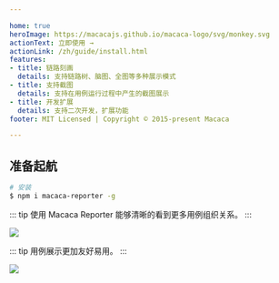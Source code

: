 ```yaml
---

home: true
heroImage: https://macacajs.github.io/macaca-logo/svg/monkey.svg
actionText: 立即使用 →
actionLink: /zh/guide/install.html
features:
- title: 链路刻画
  details: 支持链路树、脑图、全图等多种展示模式
- title: 支持截图
  details: 支持在用例运行过程中产生的截图展示
- title: 开发扩展
  details: 支持二次开发，扩展功能
footer: MIT Licensed | Copyright © 2015-present Macaca

---
```


## 准备起航

```bash
# 安装
$ npm i macaca-reporter -g
```

::: tip
使用 Macaca Reporter 能够清晰的看到更多用例组织关系。
:::

![](http://wx4.sinaimg.cn/large/6d308bd9gy1fivuatxep5j21kw13dgs6.jpg)

::: tip
用例展示更加友好易用。
:::

![](http://wx3.sinaimg.cn/large/6d308bd9gy1fivtfos9r5j21kw130af7.jpg)
